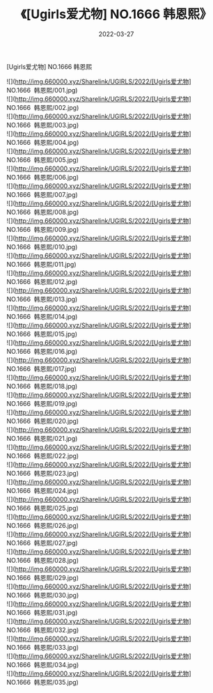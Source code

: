 ﻿---
layout: post
title:  《[Ugirls爱尤物] NO.1666  韩恩熙》
date:   2022-03-27
img: http://img.660000.xyz/Sharelink/UGIRLS/2022/[Ugirls爱尤物] NO.1666  韩恩熙/000.jpg
categories: [美女, 清纯, 唯美]
---

[Ugirls爱尤物] NO.1666  韩恩熙

 ![](http://img.660000.xyz/Sharelink/UGIRLS/2022/[Ugirls爱尤物] NO.1666&nbsp;&nbsp;韩恩熙/001.jpg) <br>![](http://img.660000.xyz/Sharelink/UGIRLS/2022/[Ugirls爱尤物] NO.1666&nbsp;&nbsp;韩恩熙/002.jpg) <br>![](http://img.660000.xyz/Sharelink/UGIRLS/2022/[Ugirls爱尤物] NO.1666&nbsp;&nbsp;韩恩熙/003.jpg) <br>![](http://img.660000.xyz/Sharelink/UGIRLS/2022/[Ugirls爱尤物] NO.1666&nbsp;&nbsp;韩恩熙/004.jpg) <br>![](http://img.660000.xyz/Sharelink/UGIRLS/2022/[Ugirls爱尤物] NO.1666&nbsp;&nbsp;韩恩熙/005.jpg) <br>![](http://img.660000.xyz/Sharelink/UGIRLS/2022/[Ugirls爱尤物] NO.1666&nbsp;&nbsp;韩恩熙/006.jpg) <br>![](http://img.660000.xyz/Sharelink/UGIRLS/2022/[Ugirls爱尤物] NO.1666&nbsp;&nbsp;韩恩熙/007.jpg) <br>![](http://img.660000.xyz/Sharelink/UGIRLS/2022/[Ugirls爱尤物] NO.1666&nbsp;&nbsp;韩恩熙/008.jpg) <br>![](http://img.660000.xyz/Sharelink/UGIRLS/2022/[Ugirls爱尤物] NO.1666&nbsp;&nbsp;韩恩熙/009.jpg) <br>![](http://img.660000.xyz/Sharelink/UGIRLS/2022/[Ugirls爱尤物] NO.1666&nbsp;&nbsp;韩恩熙/010.jpg) <br>![](http://img.660000.xyz/Sharelink/UGIRLS/2022/[Ugirls爱尤物] NO.1666&nbsp;&nbsp;韩恩熙/011.jpg) <br>![](http://img.660000.xyz/Sharelink/UGIRLS/2022/[Ugirls爱尤物] NO.1666&nbsp;&nbsp;韩恩熙/012.jpg) <br>![](http://img.660000.xyz/Sharelink/UGIRLS/2022/[Ugirls爱尤物] NO.1666&nbsp;&nbsp;韩恩熙/013.jpg) <br>![](http://img.660000.xyz/Sharelink/UGIRLS/2022/[Ugirls爱尤物] NO.1666&nbsp;&nbsp;韩恩熙/014.jpg) <br>![](http://img.660000.xyz/Sharelink/UGIRLS/2022/[Ugirls爱尤物] NO.1666&nbsp;&nbsp;韩恩熙/015.jpg) <br>![](http://img.660000.xyz/Sharelink/UGIRLS/2022/[Ugirls爱尤物] NO.1666&nbsp;&nbsp;韩恩熙/016.jpg) <br>![](http://img.660000.xyz/Sharelink/UGIRLS/2022/[Ugirls爱尤物] NO.1666&nbsp;&nbsp;韩恩熙/017.jpg) <br>![](http://img.660000.xyz/Sharelink/UGIRLS/2022/[Ugirls爱尤物] NO.1666&nbsp;&nbsp;韩恩熙/018.jpg) <br>![](http://img.660000.xyz/Sharelink/UGIRLS/2022/[Ugirls爱尤物] NO.1666&nbsp;&nbsp;韩恩熙/019.jpg) <br>![](http://img.660000.xyz/Sharelink/UGIRLS/2022/[Ugirls爱尤物] NO.1666&nbsp;&nbsp;韩恩熙/020.jpg) <br>![](http://img.660000.xyz/Sharelink/UGIRLS/2022/[Ugirls爱尤物] NO.1666&nbsp;&nbsp;韩恩熙/021.jpg) <br>![](http://img.660000.xyz/Sharelink/UGIRLS/2022/[Ugirls爱尤物] NO.1666&nbsp;&nbsp;韩恩熙/022.jpg) <br>![](http://img.660000.xyz/Sharelink/UGIRLS/2022/[Ugirls爱尤物] NO.1666&nbsp;&nbsp;韩恩熙/023.jpg) <br>![](http://img.660000.xyz/Sharelink/UGIRLS/2022/[Ugirls爱尤物] NO.1666&nbsp;&nbsp;韩恩熙/024.jpg) <br>![](http://img.660000.xyz/Sharelink/UGIRLS/2022/[Ugirls爱尤物] NO.1666&nbsp;&nbsp;韩恩熙/025.jpg) <br>![](http://img.660000.xyz/Sharelink/UGIRLS/2022/[Ugirls爱尤物] NO.1666&nbsp;&nbsp;韩恩熙/026.jpg) <br>![](http://img.660000.xyz/Sharelink/UGIRLS/2022/[Ugirls爱尤物] NO.1666&nbsp;&nbsp;韩恩熙/027.jpg) <br>![](http://img.660000.xyz/Sharelink/UGIRLS/2022/[Ugirls爱尤物] NO.1666&nbsp;&nbsp;韩恩熙/028.jpg) <br>![](http://img.660000.xyz/Sharelink/UGIRLS/2022/[Ugirls爱尤物] NO.1666&nbsp;&nbsp;韩恩熙/029.jpg) <br>![](http://img.660000.xyz/Sharelink/UGIRLS/2022/[Ugirls爱尤物] NO.1666&nbsp;&nbsp;韩恩熙/030.jpg) <br>![](http://img.660000.xyz/Sharelink/UGIRLS/2022/[Ugirls爱尤物] NO.1666&nbsp;&nbsp;韩恩熙/031.jpg) <br>![](http://img.660000.xyz/Sharelink/UGIRLS/2022/[Ugirls爱尤物] NO.1666&nbsp;&nbsp;韩恩熙/032.jpg) <br>![](http://img.660000.xyz/Sharelink/UGIRLS/2022/[Ugirls爱尤物] NO.1666&nbsp;&nbsp;韩恩熙/033.jpg) <br>![](http://img.660000.xyz/Sharelink/UGIRLS/2022/[Ugirls爱尤物] NO.1666&nbsp;&nbsp;韩恩熙/034.jpg) <br>![](http://img.660000.xyz/Sharelink/UGIRLS/2022/[Ugirls爱尤物] NO.1666&nbsp;&nbsp;韩恩熙/035.jpg) <br>